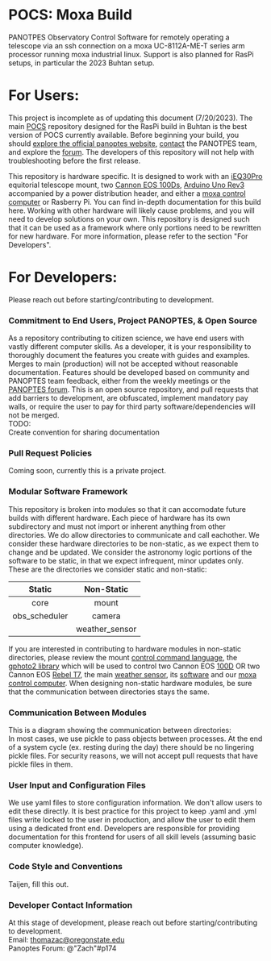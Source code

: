 # POCS: Moxa Build
PANOTPES Observatory Control Software for remotely operating a telescope via an ssh connection on a moxa UC-8112A-ME-T series arm processor running moxa industrial linux. Support is also planned for RasPi setups, in particular the 2023 Buhtan setup.

# For Users:  
This project is incomplete as of updating this document (7/20/2023). The main [POCS](https://github.com/panoptes/POCS) repository designed for the RasPi build in Buhtan is the best version of POCS currently available. Before beginning your build, you should [explore the official panoptes website](projectpanoptes.org), [contact](https://www.projectpanoptes.org/overview/contact) the PANOTPES team, and explore the [forum](forum.projectpanoptes.org). The developers of this repository will not help with troubleshooting before the first release.  

This repository is hardware specific. It is designed to work with an [iEQ30Pro](https://www.ioptron.com/product-p/3000e.htm) equitorial telescope mount, two [Cannon EOS 100Ds](https://www.canon.com.cy/for_home/product_finder/cameras/digital_slr/eos_100d/), [Arduino Uno Rev3](https://store.arduino.cc/products/arduino-uno-rev3) accompanied by a power distribution header, and either a [moxa control computer](https://www.moxa.com/en/products/industrial-computing/arm-based-computers/uc-8100a-me-t-series) or Rasberry Pi. You can find in-depth documentation for this build here. Working with other hardware will likely cause problems, and you will need to develop solutions on your own. This repository is designed such that it can be used as a framework where only portions need to be rewritten for new hardware. For more information, please refer to the section "For Developers".


# For Developers:  
Please reach out before starting/contributing to development.  
### Commitment to End Users, Project PANOPTES, & Open Source
As a repository contributing to citizen science, we have end users with vastly different computer skills. As a developer, it is your responsibility to thoroughly document the features you create with guides and examples. Merges to main (production) will not be accepted without reasonable documentation. Features should be developed based on community and PANOPTES team feedback, either from the weekly meetings or the [PANOPTES forum](forum.projectpanoptes.org). This is an open source repository, and pull requests that add barriers to development, are obfuscated, implement mandatory pay walls, or require the user to pay for third party software/dependencies will not be merged.  
TODO:  
Create convention for sharing documentation  
### Pull Request Policies  
Coming soon, currently this is a private project.  
### Modular Software Framework 
This repository is broken into modules so that it can accomodate future builds with different hardware. Each piece of hardware has its own subdirectory and must not import or inherent anything from other directories. We do allow directories to communicate and call eachother. We consider these hardware directories to be non-static, as we expect them to change and be updated. We consider the astronomy logic portions of the software to be static, in that we expect infrequent, minor updates only. These are the directories we consider static and non-static:

  | Static | Non-Static |
  |:--------:|:------------:|
  |core|mount|
  |obs_scheduler|camera|
  ||weather_sensor|

If you are interested in contributing to hardware modules in non-static directories, please review the mount [control command language](http://www.ioptron.com/v/ASCOM/RS-232_Command_Language2014_V2.5.pdf), the [gphoto2 library](http://www.gphoto.org/) which will be used to control two Cannon EOS [100D](https://www.canon-europe.com/support/consumer_products/products/cameras/digital_slr/eos-2000d.html?type=drivers&language=en&os=windows%2010%20(64-bit)) OR two Cannon EOS [Rebel T7](https://www.usa.canon.com/support/p/eos-rebel-t7), the main [weather sensor](https://shop.lunaticoastro.com/?product=aag-cloudwatcher-cloud-detector), its [software](https://indilib.org/devices/weather-stations/aag-cloud-watcher.html) and our [moxa control computer](https://www.moxa.com/en/products/industrial-computing/arm-based-computers/uc-8100a-me-t-series). When designing non-static hardware modules, be sure that the communication between directories stays the same. 
### Communication Between Modules
This is a diagram showing the communication between directories:  
In most cases, we use pickle to pass objects between processes. At the end of a system cycle (ex. resting during the day) there should be no lingering pickle files. For security reasons, we will not accept pull requests that have pickle files in them.  

### User Input and Configuration Files  
We use yaml files to store configuration information. We don't allow users to edit these directly. It is best practice for this project to keep .yaml and .yml files write locked to the user in production, and allow the user to edit them using a dedicated front end. Developers are responsible for providing documentation for this frontend for users of all skill levels (assuming basic computer knowledge).  
### Code Style and Conventions  
Taijen, fill this out. 
### Developer Contact Information
At this stage of development, please reach out before starting/contributing to development.  
Email: thomazac@oregonstate.edu  
Panoptes Forum: @"Zach"#p174  
